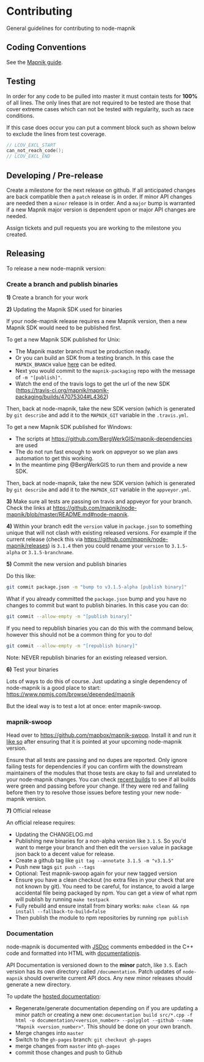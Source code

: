 # Contributing

General guidelines for contributing to node-mapnik

## Coding Conventions

See the [Mapnik guide](https://github.com/mapnik/mapnik/blob/master/docs/contributing.md#coding-conventions).

## Testing

In order for any code to be pulled into master it must contain tests for **100%** of all lines. The only lines that are not required to be tested are those that cover extreme cases which can not be tested with regularity, such as race conditions. 

If this case does occur you can put a comment block such as shown below to exclude the lines from test coverage.

```C++
// LCOV_EXCL_START
can_not_reach_code();
// LCOV_EXCL_END
```

## Developing / Pre-release

Create a milestone for the next release on github. If all anticipated changes are back compatible then a `patch` release is in order. If minor API changes are needed then a `minor` release is in order. And a `major` bump is warranted if a new Mapnik major version is dependent upon or major API changes are needed.

Assign tickets and pull requests you are working to the milestone you created.

## Releasing

To release a new node-mapnik version:

### Create a branch and publish binaries

**1)** Create a branch for your work

**2)** Updating the Mapnik SDK used for binaries

If your node-mapnik release requires a new Mapnik version, then a new Mapnik SDK would need to be published first.

To get a new Mapnik SDK published for Unix:

  - The Mapnik master branch must be production ready.
  - Or you can build an SDK from a testing branch. In this case the `MAPNIK_BRANCH` value [here](https://github.com/mapnik/mapnik-packaging/blob/master/.travis.yml#L8) can be edited.
  - Next you would commit to the `mapnik-packaging` repo with the message of `-m "[publish]"`.
  - Watch the end of the travis logs to get the url of the new SDK (https://travis-ci.org/mapnik/mapnik-packaging/builds/47075304#L4362)

Then, back at node-mapnik, take the new SDK version (which is generated by `git describe` and add it to the `MAPNIK_GIT` variable in the `.travis.yml`.

To get a new Mapnik SDK published for Windows:

  - The scripts at https://github.com/BergWerkGIS/mapnik-dependencies are used
  - The do not run fast enough to work on appveyor so we plan aws automation to get this working.
  - In the meantime ping @BergWerkGIS to run them and provide a new SDK.

Then, back at node-mapnik, take the new SDK version (which is generated by `git describe` and add it to the `MAPNIK_GIT` variable in the `appveyor.yml`.

**3)** Make sure all tests are passing on travis and appveyor for your branch. Check the links at https://github.com/mapnik/node-mapnik/blob/master/README.md#node-mapnik.

**4)** Within your branch edit the `version` value in `package.json` to something unique that will not clash with existing released versions. For example if the current release (check this via https://github.com/mapnik/node-mapnik/releases) is `3.1.4` then you could rename your `version` to `3.1.5-alpha` or `3.1.5-branchname`.

**5)** Commit the new version and publish binaries

Do this like:

```sh
git commit package.json -m "bump to v3.1.5-alpha [publish binary]"
```

What if you already committed the `package.json` bump and you have no changes to commit but want to publish binaries. In this case you can do:

```sh
git commit --allow-empty -m "[publish binary]"
```

If you need to republish binaries you can do this with the command below, however this should not be a common thing for you to do!

```sh
git commit --allow-empty -m "[republish binary]"
```

Note: NEVER republish binaries for an existing released version.

**6)** Test your binaries

Lots of ways to do this of course. Just updating a single dependency of node-mapnik is a good place to start: https://www.npmjs.com/browse/depended/mapnik

But the ideal way is to test a lot at once: enter mapnik-swoop.

### mapnik-swoop

Head over to https://github.com/mapbox/mapnik-swoop. Install it and run it [like so](https://github.com/mapbox/mapnik-swoop#installing) after ensuring that it is pointed at your upcoming node-mapnik version.

Ensure that all tests are passing and no dupes are reported. Only ignore failing tests for dependencies if you can confirm with the downstream maintainers of the modules that those tests are okay to fail and unrelated to your node-mapnik changes. You can check [recent builds](https://travis-ci.org/mapbox/mapnik-swoop/builds) to see if all builds were green and passing before your change. If they were red and failing before then try to resolve those issues before testing your new node-mapnik version.

**7)** Official release

An official release requires:

 - Updating the CHANGELOG.md
 - Publishing new binaries for a non-alpha version like `3.1.5`. So you'd want to merge your branch and then edit the `version` value in package json back to a decent value for release.
 - Create a github tag like `git tag --annotate 3.1.5 -m "v3.1.5"`
 - Push new tags `git push --tags`
 - Optional: Test mapnik-swoop again for your new tagged version
 - Ensure you have a clean checkout (no extra files in your check that are not known by git). You need to be careful, for instance, to avoid a large accidental file being packaged by npm. You can get a view of what npm will publish by running `make testpack`
 - Fully rebuild and ensure install from binary works: `make clean && npm install --fallback-to-build=false`
 - Then publish the module to npm repositories by running `npm publish`

### Documentation

node-mapnik is documented with [JSDoc](http://usejsdoc.org/) comments embedded
in the C++ code and formatted into HTML with [documentationjs](http://documentation.js.org/).

API Documentation is versioned down to the **minor** patch, like `3.5`. Each version has its own directory called `/documentation`. Patch updates of `node-mapnik` should overwrite current API docs. Any new minor releases should generate a new directory.

To update the [hosted documentation](http://mapnik.org/node-mapnik/documentation/):

* Regenerate/generate documentation depending on if you are updating a minor patch or creating a new one: `documentation build src/*.cpp -f html -o documentation/<version_number> --polyglot --github --name "Mapnik <version_number>"`. This should be done on your own branch.
* Merge changes into `master`
* Switch to the `gh-pages` branch: `git checkout gh-pages`
* merge changes from `master` into `gh-pages`
* commit those changes and push to Github
